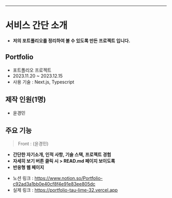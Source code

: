 ---
# 서비스 간단 소개

* **저의 포트폴리오를 정리하여 볼 수 있도록 만든 프로젝트 입니다.**

## Portfolio
* 포트폴리오 프로젝트
* 2023.11.20 ~ 2023.12.15
* 사용 기술 : Next.js, Typescript

## 제작 인원(1명)
* 윤경민

## 주요 기능

> Front : (윤경민)

- **간단한 자기소개, 인적 사항, 기술 스택, 프로젝트 경험**
- **자세히 보기 버튼 클릭 시 > READ.md 페이지 보이도록**
- **반응형 웹 페이지**

    
* 노션 링크 : https://www.notion.so/Portfolio-c92ad3a1bb0e40cf8f4e91e83ee805dc
* 실제 링크 : https://portfolio-tau-lime-32.vercel.app
